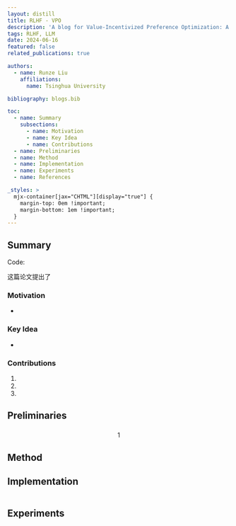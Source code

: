 ```yaml
---
layout: distill
title: RLHF - VPO
description: 'A blog for Value-Incentivized Preference Optimization: A Unified Approach to Online and Offline RLHF (ArXiv 2405.19320)'
tags: RLHF, LLM
date: 2024-06-16
featured: false
related_publications: true

authors:
  - name: Runze Liu
    affiliations:
      name: Tsinghua University

bibliography: blogs.bib

toc:
  - name: Summary
    subsections:
      - name: Motivation
      - name: Key Idea
      - name: Contributions
  - name: Preliminaries
  - name: Method
  - name: Implementation
  - name: Experiments
  - name: References

_styles: >
  mjx-container[jax="CHTML"][display="true"] {
    margin-top: 0em !important;
    margin-bottom: 1em !important;
  }
---
```


## Summary

Code: 

这篇论文提出了 <d-cite key="DPO"></d-cite>

### Motivation

- 

### Key Idea

- 

### Contributions

1. 
2. 
3. 

## Preliminaries

### 

$$
\begin{equation}
1
\end{equation}
$$


## Method

### 



## Implementation

```python

```

## Experiments

